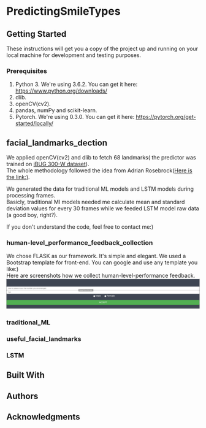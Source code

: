 # PredictingSmileTypes

## Getting Started
These instructions will get you a copy of the project up and running on your local machine for development and testing purposes.<br>
### Prerequisites
1. Python 3.  We're using 3.6.2.
You can get it here: https://www.python.org/downloads/<br>
2. dlib.<br>
3. openCV(cv2).<br>
4. pandas, numPy and scikit-learn.
5. Pytorch. We're using 0.3.0.
You can get it here: https://pytorch.org/get-started/locally/<br>
## facial_landmarks_dection
We applied openCV(cv2) and dlib to fetch 68 landmarks( the predictor was trained on [iBUG 300-W dataset](https://ibug.doc.ic.ac.uk/resources/facial-point-annotations/)).<br>
The whole methodology followed the idea from Adrian Rosebrock([Here is the link:)](https://www.pyimagesearch.com/2017/04/03/facial-landmarks-dlib-opencv-python/).<br>

We generated the data for traditional ML models and LSTM models during processing frames.<br> Basicly, traditional Ml models needed me calculate mean and standard deviation values for every 30 frames while we feeded LSTM model raw data (a good boy, right?).<br>

If you don't understand the code, feel free to contact me:)

### human-level_performance_feedback_collection
We chose FLASK as our framework. It's simple and elegant. We used a Bootstrap template for front-end. You can google and use any template you like:)<br>
Here are screenshots how we collect human-level-performance feedback.
![](https://github.com/lwang89/PredictingSmileTypes/blob/master/human-level_performance_feedback_collection/images/1.png)
### traditional_ML


### useful_facial_landmarks


### LSTM

## Built With

## Authors

## Acknowledgments
